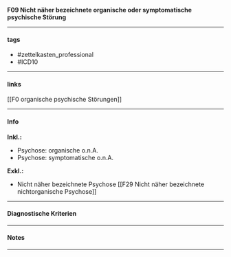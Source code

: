 __F09 Nicht näher bezeichnete organische oder symptomatische psychische Störung__

___________________________________________
#### tags

- #zettelkasten_professional
- #ICD10 
___________________________________________
#### links

[[F0 organische psychische Störungen]]

___________________________________________
#### Info
__Inkl.:__
- Psychose: organische o.n.A.  
- Psychose: symptomatische o.n.A.

__Exkl.:__
- Nicht näher bezeichnete Psychose [[F29 Nicht näher bezeichnete nichtorganische Psychose]]
___________________________________________
#### Diagnostische Kriterien

___________________________________________
#### Notes

___________________________________________

